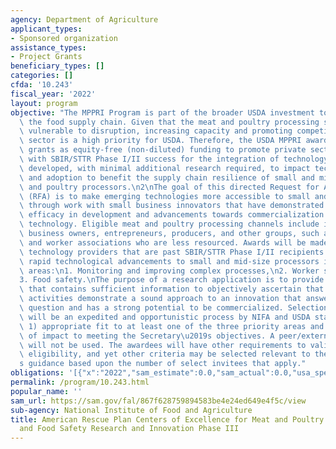 ```yaml
---
agency: Department of Agriculture
applicant_types:
- Sponsored organization
assistance_types:
- Project Grants
beneficiary_types: []
categories: []
cfda: '10.243'
fiscal_year: '2022'
layout: program
objective: "The MPPRI Program is part of the broader USDA investment to transform\
  \ the food supply chain. Given that the meat and poultry processing sector is particularly\
  \ vulnerable to disruption, increasing capacity and promoting competition in this\
  \ sector is a high priority for USDA. Therefore, the USDA MPPRI awards will provide\
  \ grants as equity-free (non-diluted) funding to promote private sector companies\
  \ with SBIR/STTR Phase I/II success for the integration of technology that has been\
  \ developed, with minimal additional research required, to impact technology advancements\
  \ and adoption to benefit the supply chain resilience of small and mid-size meat\
  \ and poultry processors.\n2\nThe goal of this directed Request for Applications\
  \ (RFA) is to make emerging technologies more accessible to small and mid-size processors\
  \ through work with small business innovators that have demonstrated significant\
  \ efficacy in development and advancements towards commercialization of relevant\
  \ technology. Eligible meat and poultry processing channels include independent\
  \ business owners, entrepreneurs, producers, and other groups, such as cooperatives\
  \ and worker associations who are less resourced. Awards will be made to select\
  \ technology providers that are past SBIR/STTR Phase I/II recipients that can provide\
  \ rapid technological advancements to small and mid-size processors in three priority\
  \ areas:\n1. Monitoring and improving complex processes,\n2. Worker safety, and\n\
  3. Food safety.\nThe purpose of a research application is to provide a written statement\
  \ that contains sufficient information to objectively ascertain that the proposed\
  \ activities demonstrate a sound approach to an innovation that answers both a scientific\
  \ question and has a strong potential to be commercialized. Selection of awardees\
  \ will be an expedited and opportunistic process by NIFA and USDA staff based upon\
  \ 1) appropriate fit to at least one of the three priority areas and 2) likelihood\
  \ of impact to meeting the Secretary\u2019s objectives. A peer/external review panel\
  \ will not be used. The awardees will have other requirements to validate their\
  \ eligibility, and yet other criteria may be selected relevant to the Secretary\u2019\
  s guidance based upon the number of select invitees that apply."
obligations: '[{"x":"2022","sam_estimate":0.0,"sam_actual":0.0,"usa_spending_actual":0.0},{"x":"2023","sam_estimate":15000000.0,"sam_actual":0.0,"usa_spending_actual":10874509.0},{"x":"2024","sam_estimate":0.0,"sam_actual":0.0,"usa_spending_actual":0.0}]'
permalink: /program/10.243.html
popular_name: ''
sam_url: https://sam.gov/fal/867f628759894583be4e24ed649e4f5c/view
sub-agency: National Institute of Food and Agriculture
title: American Rescue Plan Centers of Excellence for Meat and Poultry Processing
  and Food Safety Research and Innovation Phase III
---
```

